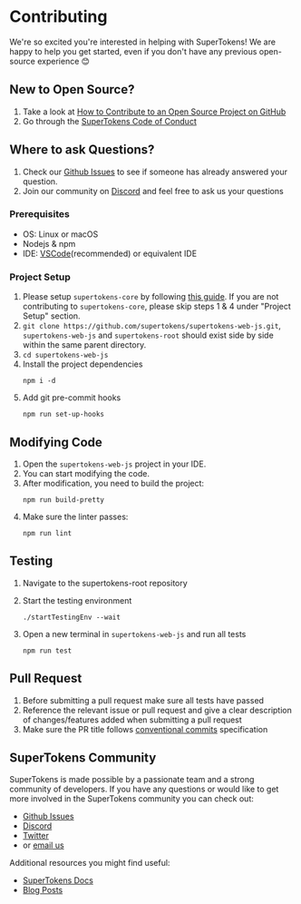 # Contributing

We're so excited you're interested in helping with SuperTokens! We are happy to help you get started, even if you don't have any previous open-source experience :blush:

## New to Open Source?

1. Take a look at [How to Contribute to an Open Source Project on GitHub](https://egghead.io/courses/how-to-contribute-to-an-open-source-project-on-github)
2. Go through the [SuperTokens Code of Conduct](https://github.com/supertokens/supertokens-web-js/blob/master/CODE_OF_CONDUCT.md)

## Where to ask Questions?

1. Check our [Github Issues](https://github.com/supertokens/supertokens-web-js/issues) to see if someone has already answered your question.
2. Join our community on [Discord](https://supertokens.com/discord) and feel free to ask us your questions

### Prerequisites

-   OS: Linux or macOS
-   Nodejs & npm
-   IDE: [VSCode](https://code.visualstudio.com/download)(recommended) or equivalent IDE

### Project Setup

1. Please setup `supertokens-core` by following [this guide](https://github.com/supertokens/supertokens-core/blob/master/CONTRIBUTING.md#development-setup). If you are not contributing to `supertokens-core`, please skip steps 1 & 4 under "Project Setup" section.
2. `git clone https://github.com/supertokens/supertokens-web-js.git`, `supertokens-web-js` and `supertokens-root` should exist side by side within the same parent directory.
3. `cd supertokens-web-js`
4. Install the project dependencies
    ```
    npm i -d
    ```
5. Add git pre-commit hooks
    ```
    npm run set-up-hooks
    ```

## Modifying Code

1. Open the `supertokens-web-js` project in your IDE.
2. You can start modifying the code.
3. After modification, you need to build the project:
    ```
    npm run build-pretty
    ```
4. Make sure the linter passes:
    ```
    npm run lint
    ```

## Testing

1. Navigate to the supertokens-root repository
2. Start the testing environment

    ```
    ./startTestingEnv --wait
    ```

3. Open a new terminal in `supertokens-web-js` and run all tests

    ```
    npm run test
    ```

## Pull Request

1. Before submitting a pull request make sure all tests have passed
2. Reference the relevant issue or pull request and give a clear description of changes/features added when submitting a pull request
3. Make sure the PR title follows [conventional commits](https://www.conventionalcommits.org/en/v1.0.0/) specification

## SuperTokens Community

SuperTokens is made possible by a passionate team and a strong community of developers. If you have any questions or would like to get more involved in the SuperTokens community you can check out:

-   [Github Issues](https://github.com/supertokens/supertokens-web-js/issues)
-   [Discord](https://supertokens.io/discord)
-   [Twitter](https://twitter.com/supertokensio)
-   or [email us](mailto:team@supertokens.io)

Additional resources you might find useful:

-   [SuperTokens Docs](https://supertokens.io/docs/community/getting-started/installation)
-   [Blog Posts](https://supertokens.io/blog/)

